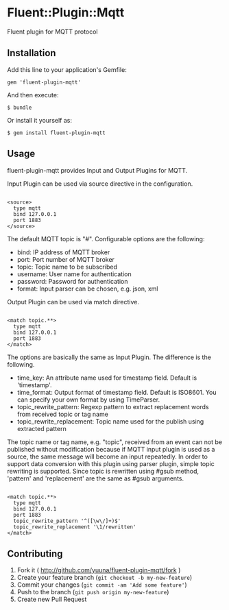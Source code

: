 # Fluent::Plugin::Mqtt

Fluent plugin for MQTT protocol

## Installation

Add this line to your application's Gemfile:

    gem 'fluent-plugin-mqtt'

And then execute:

    $ bundle

Or install it yourself as:

    $ gem install fluent-plugin-mqtt

## Usage

fluent-plugin-mqtt provides Input and Output Plugins for MQTT.

Input Plugin can be used via source directive in the configuration.

```

<source>
  type mqtt
  bind 127.0.0.1
  port 1883
</source>

```

The default MQTT topic is "#". Configurable options are the following:

- bind: IP address of MQTT broker
- port: Port number of MQTT broker
- topic: Topic name to be subscribed
- username: User name for authentication
- password: Password for authentication
- format: Input parser can be chosen, e.g. json, xml

Output Plugin can be used via match directive.

```

<match topic.**>
  type mqtt
  bind 127.0.0.1
  port 1883
</match>

```

The options are basically the same as Input Plugin. The difference is the following.

- time_key: An attribute name used for timestamp field. Default is 'timestamp'.
- time_format: Output format of timestamp field. Default is ISO8601. You can specify your own format by using TimeParser.
- topic_rewrite_pattern: Regexp pattern to extract replacement words from received topic or tag name
- topic_rewrite_replacement: Topic name used for the publish using extracted pattern

The topic name or tag name, e.g. "topic", received from an event can not be published without modification because if MQTT input plugin is used as a source, the same message will become an input repeatedly. In order to support data conversion with this plugin using parser plugin, simple topic rewriting is supported. Since topic is rewritten using #gsub method, 'pattern' and 'replacement' are the same as #gsub arguments.

```

<match topic.**>
  type mqtt
  bind 127.0.0.1
  port 1883
  topic_rewrite_pattern '^([\w\/]+)$'
  topic_rewrite_replacement '\1/rewritten'
</match>

```

## Contributing

1. Fork it ( http://github.com/yuuna/fluent-plugin-mqtt/fork )
2. Create your feature branch (`git checkout -b my-new-feature`)
3. Commit your changes (`git commit -am 'Add some feature'`)
4. Push to the branch (`git push origin my-new-feature`)
5. Create new Pull Request
